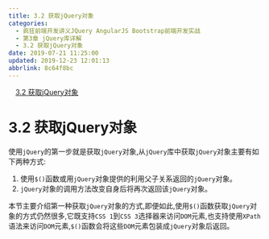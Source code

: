 ```yaml
---
title: 3.2 获取jQuery对象
categories: 
  - 疯狂前端开发讲义JQuery AngularJS Bootstrap前端开发实战
  - 第3章 jQuery库详解
  - 3.2 获取jQuery对象
date: 2019-07-21 11:25:00
updated: 2019-12-23 12:01:13
abbrlink: 8c64f8bc
---
```

<div id='my_toc'><a href="/JavaReadingNotes/8c64f8bc/#3-2-获取jQuery对象" class="header_1">3.2 获取jQuery对象</a>&nbsp;<br></div>
<style>.header_1{margin-left: 1em;}.header_2{margin-left: 2em;}.header_3{margin-left: 3em;}.header_4{margin-left: 4em;}.header_5{margin-left: 5em;}.header_6{margin-left: 6em;}</style>
<!--more-->
<script>if (navigator.platform.search('arm')==-1){document.getElementById('my_toc').style.display = 'none';}var e,p = document.getElementsByTagName('p');while (p.length>0) {e = p[0];e.parentElement.removeChild(e);}</script>

<!--end-->
<!--SSTStart-->
# 3.2 获取jQuery对象 #
使用`jQuery`的第一步就是获取`jQuery`对象,从`jQuery`库中获取`jQuery`对象主要有如下两种方式:
1. 使用`$()`函数或用`jQuery`对象提供的利用父子关系返回的`jQuery`对象。
2. `jQuery`对象的调用方法改变自身后将再次返回该`jQuery`对象。

本节主要介绍第一种获取`jQuery`对象的方式,即便如此,使用`$()`函数获取`jQuery`对象的方式仍然很多,它既支持`CSS 1`到`CSS 3`选择器来访问`DOM`元素,也支持使用`XPath`语法来访问`DOM`元素,`$()`函数会将这些`DOM`元素包装成`jQuery`对象后返回。
<!--SSTStop-->
